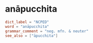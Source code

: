 # anāpucchita

``` toml
dict_label = "NCPED"
word = "anāpucchita"
grammar_comment = "neg. mfn. & neuter"
see_also = ["āpucchita"]
```

